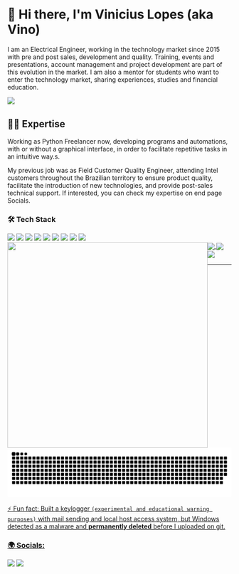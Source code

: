 # 👋 Hi there, I'm Vinicius Lopes (aka Vino)
I am an Electrical Engineer, working in the technology market since 2015 with pre and post sales, development and quality. Training, events and presentations, account management and project development are part of this evolution in the market. 
I am also a mentor for students who want to enter the technology market, sharing experiences, studies and financial education.
<!---
Below are a few more things about me:
- 🧠 AI & IoT Enthusiast
- ⚡ Electrical Engineer - Computer Emphasis
- 🤖 Electronics and robotics programming
- 🔌 Electrical wiring and accessories development
- 👨‍💼 Customer account management
- 🧩 Software and circuit analysis for product validation
- 📚 Knowledge of Office, Python, C ++, JavaScript/ HTML
--->
![](https://imgur.com/dmTzZ6e.png)

## 👨‍💻 Expertise
<p> Working as Python Freelancer now, developing programs and automations, with or without a graphical interface, in order to facilitate repetitive tasks in an intuitive way.s. </p>
<p>
<p>My previous job was as Field Customer Quality Engineer, attending Intel customers throughout the Brazilian territory to ensure product quality, facilitate the introduction of new technologies, and provide post-sales technical support.
If interested, you can check my expertise on end page Socials.
</p>

### 🛠 Tech Stack
  <div>
  <img src="https://img.shields.io/badge/github-%23121011.svg?style=for-the-badge&logo=github&logoColor=white">
  <img src="https://img.shields.io/badge/git-%23F05033.svg?style=for-the-badge&logo=git&logoColor=white">
  <img src="https://img.shields.io/badge/C%2B%2B-6295cb?style=for-the-badge&logo=c%2B%2B&logoColor=white">
  <img src="https://img.shields.io/badge/LaTeX-%23008080?style=for-the-badge&logo=latex&logoColor=white">
  <img src="https://img.shields.io/badge/Python-3270a1?style=for-the-badge&logo=python&logoColor=white">
  <img src="https://img.shields.io/badge/Arduino-%2300878F?style=for-the-badge&logo=arduino&logoColor=white">
  <img src="https://img.shields.io/badge/Elixir-%234B275F?style=for-the-badge&logo=elixir&logoColor=white">
  <img src="https://img.shields.io/badge/Sublime%20Text-%23FF9800?style=for-the-badge&logo=sublimetext&logoColor=white">
  <img src="https://img.shields.io/badge/VS%20Code-%23007ACC?style=for-the-badge&logo=visualstudiocode&logoColor=white">
  </div>


<div>
<img align="left" src="https://media.giphy.com/media/836HiJc7pgzy8iNXCn/giphy.gif" width="450" height="463"/>
</div>

  
<div>
  <a href="https://github.com/TheVino">
  <img height="163em"   align="center" src="https://github-readme-stats.vercel.app/api?username=TheVino&show_icons=true&theme=ambient_gradient&include_all_commits=true&rank_icon=github&ring_color=2A2163&title_color=BFE3BC&text_color=E6CB73&icon_color=E073E6&count_private=true"/>
  <img height="182em"  align="center" src="https://github-readme-stats.vercel.app/api/top-langs/?username=TheVino&langs_count=10&layout=compact&title_color=BFE3BC&text_color=F2F0C2&icon_color=E073E6&count_private=true&theme=ambient_gradient"/>
  
</div>

<div>
  <a href="https://github.com/TheVino/VideoDownloader">
  <img height="117em" align="center" src="https://github-readme-stats.vercel.app/api/pin/?username=TheVino&repo=VideoDownloader&title_color=BFE3BC&text_color=F2F0C2&icon_color=E073E6&theme=ambient_gradient"/>
</div>


---

<div> 
</div>


![](https://github.com/TheVino/TheVino/blob/output/github-contribution-grid-snake.svg) 



<div> 
</div>

⚡ Fun fact: Built a keylogger `(experimental and educational warning purposes)` with mail sending and local host access system, but Windows detected as a malware and **permanently deleted** before I uploaded on git.

<div> 
</div>

### 🌍 Socials: 
<div>
  <a href="https://www.linkedin.com/in/viniciuslopes-s/" target="_blank"><img src="https://img.shields.io/badge/-LinkedIn-%230077B5?style=for-the-badge&logo=linkedin&logoColor=white" target="_blank"></a> 
  <a href="https://www.instagram.com/_thevino/" target="_blank"><img src="https://img.shields.io/badge/-Instagram-%23E4405F?style=for-the-badge&logo=instagram&logoColor=white" target="_blank"></a>
</div>



<!--
**TheVino/TheVino** is a ✨ _special_ ✨ repository because its `README.md` (this file) appears on your GitHub profile.

Here are some ideas to get you started:

- 🔭 I’m currently working on ...
- 🌱 I’m currently learning ...
- 👯 I’m looking to collaborate on ...
- 🤔 I’m looking for help with ...
- 💬 Ask me about ...
- 📫 How to reach me: ...
- 😄 Pronouns: ...
- ⚡ Fun fact: ...
-->
